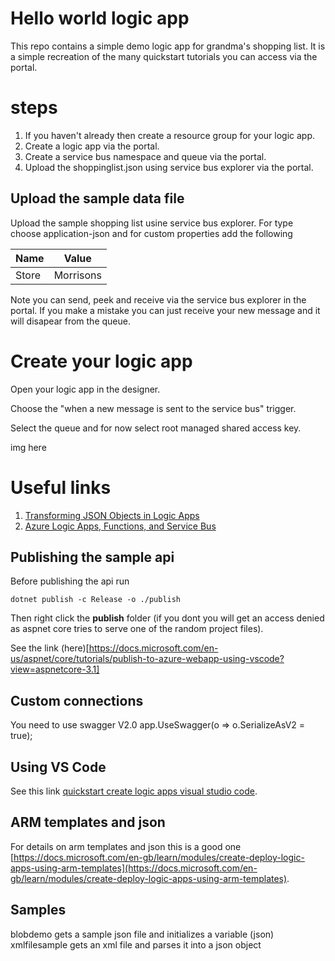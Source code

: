 # Hello world logic app
This repo contains a simple demo logic app for grandma's shopping list. It is a simple recreation of the many quickstart tutorials you can access via the portal.

# steps
1. If you haven't already then create a resource group for your logic app.
1. Create a logic app via the portal. 
1. Create a service bus namespace and queue via the portal.
1. Upload the shoppinglist.json using service bus explorer via the portal.

## Upload the sample data file
Upload the sample shopping list usine service bus explorer. For type choose application-json and for custom properties add the following

|Name|Value|
|---|---|
|Store|Morrisons

Note you can send, peek and receive via the service bus explorer in the portal. If you make a mistake you can just receive your new message and it will disapear from the queue.

# Create your logic app
Open your logic app in the designer.

Choose the "when a new message is sent to the service bus" trigger.

Select the queue and for now select root managed shared access key.

img here

# Useful links
1. [Transforming JSON Objects in Logic Apps](https://platform.deloitte.com.au/articles/transforming-json-objects-in-logic-apps)
2. [Azure Logic Apps, Functions, and Service Bus](https://brentdacodemonkey.wordpress.com/2016/09/29/azure-logic-apps-functions-and-service-bus/)

## Publishing the sample api
Before publishing the api run 
``` 
dotnet publish -c Release -o ./publish
```

Then right click the __publish__ folder (if you dont you will get an access denied as aspnet core tries to serve one of the random project files).

See the link (here)[https://docs.microsoft.com/en-us/aspnet/core/tutorials/publish-to-azure-webapp-using-vscode?view=aspnetcore-3.1]

## Custom connections
You need to use swagger V2.0
app.UseSwagger(o => o.SerializeAsV2 = true);

## Using VS Code
See this link [quickstart create logic apps visual studio code](quickstart-create-logic-apps-visual-studio-code).

## ARM templates and json
For details on arm templates and json this is a good one [https://docs.microsoft.com/en-gb/learn/modules/create-deploy-logic-apps-using-arm-templates](https://docs.microsoft.com/en-gb/learn/modules/create-deploy-logic-apps-using-arm-templates).

## Samples
blobdemo gets a sample json file and initializes a variable (json)
xmlfilesample gets an xml file and parses it into a json object
 